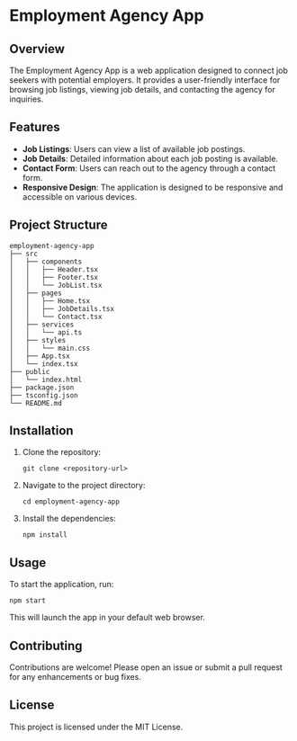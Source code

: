 # Employment Agency App

## Overview
The Employment Agency App is a web application designed to connect job seekers with potential employers. It provides a user-friendly interface for browsing job listings, viewing job details, and contacting the agency for inquiries.

## Features
- **Job Listings**: Users can view a list of available job postings.
- **Job Details**: Detailed information about each job posting is available.
- **Contact Form**: Users can reach out to the agency through a contact form.
- **Responsive Design**: The application is designed to be responsive and accessible on various devices.

## Project Structure
```
employment-agency-app
├── src
│   ├── components
│   │   ├── Header.tsx
│   │   ├── Footer.tsx
│   │   └── JobList.tsx
│   ├── pages
│   │   ├── Home.tsx
│   │   ├── JobDetails.tsx
│   │   └── Contact.tsx
│   ├── services
│   │   └── api.ts
│   ├── styles
│   │   └── main.css
│   ├── App.tsx
│   └── index.tsx
├── public
│   └── index.html
├── package.json
├── tsconfig.json
└── README.md
```

## Installation
1. Clone the repository:
   ```
   git clone <repository-url>
   ```
2. Navigate to the project directory:
   ```
   cd employment-agency-app
   ```
3. Install the dependencies:
   ```
   npm install
   ```

## Usage
To start the application, run:
```
npm start
```
This will launch the app in your default web browser.

## Contributing
Contributions are welcome! Please open an issue or submit a pull request for any enhancements or bug fixes.

## License
This project is licensed under the MIT License.